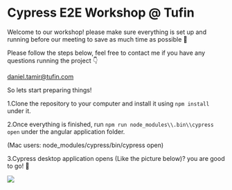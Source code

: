 # Cypress E2E Workshop @ Tufin
Welcome to our workshop! please make sure everything is set up and running before our meeting to save as much time as possible 🤘 

Please follow the steps below, feel free to contact me if you have any questions running the project 👇

daniel.tamir@tufin.com

So lets start preparing things! 

1.Clone the repository to your computer and install it using `npm install` under it.

2.Once everything is finished, run `npm run node_modules\\.bin\\cypress open` under the angular application folder.

(Mac users: node_modules/cypress/bin/cypress open)

3.Cypress desktop application opens (Like the picture below)? you are good to go! 🎉

![](https://s3.amazonaws.com/assets.fullstack.io/n/20191024165127395_example_tests.png)

